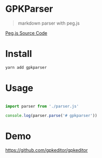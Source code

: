 # GPKParser
> markdown parser with peg.js


[Peg.js Source Code](https://github.com/gpkeditor/gpkeditor/blob/master/src/gpkparser/peg-code.peg)

# Install

```bash
yarn add gpkparser
```

# Usage
```javascript

import parser from './parser.js'

console.log(parser.parse('# gpkparser'))

```

# Demo

https://github.com/gpkeditor/gpkeditor
